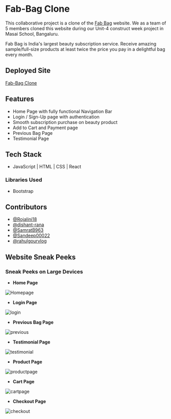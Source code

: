 # Fab-Bag Clone

This collaborative project is a clone of the [Fab Bag](https://www.fabbag.com/) website. We as a team of 5 members cloned this website during our Unit-4 construct week project in Masai School, Bangaluru.

Fab Bag is India's largest beauty subscription service. Receive amazing sample/full-size products at least twice the price you pay in a delightful bag every month.




## Deployed Site

[Fab-Bag Clone](https://peppy-frangipane-9fee86.netlify.app/)




## Features

- Home Page with fully functional Navigation Bar
- Login / Sign-Up page with authentication
- Smooth subscription purchase on beauty product 
- Add to Cart and Payment page
- Previous Bag Page
- Testimonial Page



## Tech Stack

- JavaScript | HTML | CSS | React

### Libraries Used 

- Bootstrap


## Contributors

- [@Rojalini18](https://github.com/Rojalini18)
- [@dishant-rana](https://github.com/dishant-rana)
- [@SamratB963](https://github.com/SamratB963)
- [@Sandeep00022](https://github.com/Sandeep00022)
- [@rahulgourvlog](https://github.com/rahulgourvlog)





## Website Sneak Peeks

### Sneak Peeks on Large Devices

- **Home Page**

![Homepage](https://user-images.githubusercontent.com/100181657/180654020-c2e80687-e3f4-467b-9304-1311f564c4b4.PNG)

- **Login Page**

![login](https://user-images.githubusercontent.com/100181657/180652599-7a1feae8-16b5-4d62-8f7e-bd14784affdb.PNG)

- **Previous Bag Page**

![previous](https://user-images.githubusercontent.com/100181657/180652638-a9ddb202-a7d1-4cc5-b966-8d72d87633a9.PNG)

- **Testimonial Page**

![testimonial](https://user-images.githubusercontent.com/100181657/180652689-1454712d-0f17-47d5-869c-176a2201106c.PNG)

- **Product Page**

![productpage](https://user-images.githubusercontent.com/100181657/180652677-f3edbdd4-9976-4021-8490-ef69a63931d2.PNG)

- **Cart Page**

![cartpage](https://user-images.githubusercontent.com/100181657/180652631-6ab79b31-9ece-4519-a0c6-206e13a1140d.PNG)

- **Checkout Page**

![checkout](https://user-images.githubusercontent.com/100181657/180652618-5a205914-4d3a-4321-812e-52b50103138c.PNG)



